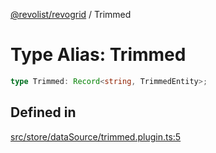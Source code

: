 [@revolist/revogrid](README.md) / Trimmed

# Type Alias: Trimmed

```ts
type Trimmed: Record<string, TrimmedEntity>;
```

## Defined in

[src/store/dataSource/trimmed.plugin.ts:5](https://github.com/revolist/revogrid/blob/af3362245c6506a51c4b9ff572c0e5ce6908767a/src/store/dataSource/trimmed.plugin.ts#L5)
